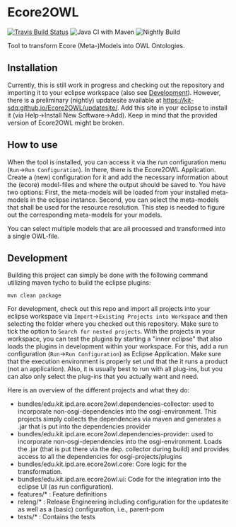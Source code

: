 # Ecore2OWL
[![Travis Build Status](https://travis-ci.org/kit-sdq/Ecore2OWL.svg?branch=master)](https://travis-ci.org/kit-sdq/Ecore2OWL) 
![Java CI with Maven](https://github.com/kit-sdq/Ecore2OWL/workflows/Java%20CI%20with%20Maven/badge.svg?branch=master)
![Nightly Build](https://github.com/kit-sdq/Ecore2OWL/workflows/Nightly%20Build/badge.svg)

Tool to transform Ecore (Meta-)Models into OWL Ontologies.

## Installation
Currently, this is still work in progress and checking out the repository and importing it to your eclipse workspace (also see [Development](#development)).
However, there is a preliminary (nightly) updatesite available at https://kit-sdq.github.io/Ecore2OWL/updatesite/. Add this site in your eclipse to install it (via Help->Install New Software->Add). Keep in mind that the provided version of Ecore2OWL might be broken.

## How to use
When the tool is installed, you can access it via the run configuration menu (`Run`->`Run Configuration`). In there, there is the Ecore2OWL Application.
Create a (new) configuration for it and add the necessary information about the (ecore) model-files and where the output should be saved to.
You have two options: First, the meta-models will be loaded from your installed meta-models in the eclipse instance. Second, you can select the meta-models that shall be used for the resource resolution.
This step is needed to figure out the corresponding meta-models for your models.

You can select multiple models that are all processed and transformed into a single OWL-file.

## Development
Building this project can simply be done with the following command utilizing maven tycho to build the eclipse plugins:
```
mvn clean package
```

For development, check out this repo and import all projects into your eclipse workspace via `Import`->`Existing Projects into Workspace` and then selecting the folder where you checked out this repository. Make sure to tick the option to `Search for nested projects`.
With the projects in your workspace, you can test the plugins by starting a "inner eclipse" that also loads the plugins in development within your workspace. For this, add a run configuration (`Run`->`Run Configuration`) as Eclipse Application. Make sure that the execution environment is properly set und that the it runs a product (not an application). Also, it is usually best to run with all plug-ins, but you can also only select the plug-ins that you actually want and need.

Here is an overview of the different projects and what they do:
* bundles/edu.kit.ipd.are.ecore2owl.dependencies-collector: used to incorporate non-osgi-dependencies into the osgi-environment. This projects simply collects the dependencies via maven and generates a .jar that is put into the dependencies provider
* bundles/edu.kit.ipd.are.ecore2owl.dependencies-provider: used to incorporate non-osgi-dependencies into the osgi-environment. Loads the .jar (that is put there via the dep. collector during build) and provides access to all the dependencies for osgi-projects/plugins
* bundles/edu.kit.ipd.are.ecore2owl.core: Core logic for the transformation.
* bundles/edu.kit.ipd.are.ecore2owl.ui: Code for the integration into the eclipse UI (as run configuration).
* features/* : Feature definitions
* releng/* : Release Engineering including configuration for the updatesite as well as a (basic) configuration, i.e., parent-pom
* tests/* : Contains the tests
